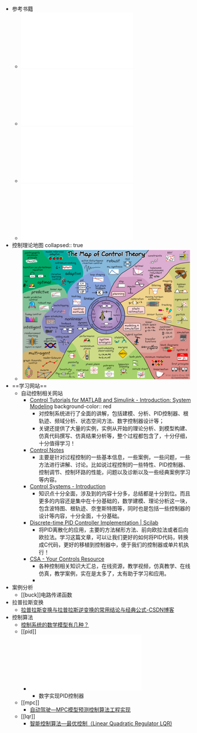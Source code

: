 - 参考书籍
	- ![自动控制原理与设计(第6版)_富兰克林_鲍威尔_李中华译_--_电子工业出版社.pdf](../assets/自动控制原理与设计(第6版)_富兰克林_鲍威尔_李中华译_--_电子工业出版社_1728743976133_0.pdf)
	- ![自动控制理论与设计_新版2007_上海交通大学出版社.pdf](../assets/自动控制理论与设计_新版2007_上海交通大学出版社_1728743981634_0.pdf)
	- ![(钱学森系统科学思想文库)_钱学森_-_工程控制论-上海交通大学出版社_(2007)_1728378439895_0.pdf](../assets/(钱学森系统科学思想文库)_钱学森_-_工程控制论-上海交通大学出版社_(2007)_1728378439895_0_1728895949299_0.pdf)
	- ![自动控制原理_北航课件(八章全).pdf](../assets/自动控制原理_北航课件(八章全)_1729479720762_0.pdf)
- 控制理论地图
  collapsed:: true
	- ![Control_Map_ver5.png](../assets/Control_Map_ver5_1734959348907_0.png)
- ==学习网站==
	- 自动控制相关网站
		- [Control Tutorials for MATLAB and Simulink - Introduction: System Modeling](https://ctms.engin.umich.edu/CTMS/index.php?example=Introduction§ion=SystemModeling)
		  background-color:: red
			- 对控制系统进行了全面的讲解，包括建模、分析、PID控制器、根轨迹、频域分析、状态空间方法、数字控制器设计等；
			- 关键还提供了大量的实例，实例从开始的理论分析、到模型构建、仿真代码撰写、仿真结果分析等，整个过程都包含了，十分仔细，十分值得学习！
		- [Control Notes](https://blog.opticontrols.com/)
			- 主要是针对过程控制的一些基本信息，一些案例，一些问题，一些方法进行讲解、讨论。比如说过程控制的一些特性、PID控制器、控制调节、控制环路的性能，问题以及诊断以及一些经典案例学习等内容。
		- [Control Systems - Introduction](https://www.tutorialspoint.com/control_systems/control_systems_introduction.htm)
			- 知识点十分全面，涉及到的内容十分多，总结都是十分到位。而且更多的内容还是集中在十分基础的，数学建模、理论分析这一块，包含波特图、根轨迹、奈奎斯特图等，同时也是包括一些控制器的设计等内容，十分全面，十分基础。
		- [Discrete-time PID Controller Implementation | Scilab](https://www.scilab.org/discrete-time-pid-controller-implementation)
			- 将PID离散化的应用，主要的方法梯形方法、前向欧拉法或者后向欧拉法。学习这篇文章，可以让我们更好的如何将PID代码，转换成C代码，更好的移植到控制器中，便于我们的控制器或单片机执行！
		- [CSA - Your Controls Resource](https://controlsystemsacademy.com/)
			- 各种控制相关知识大汇总，在线资源，教学视频，仿真教学、在线仿真，教学案例，实在是太多了，太有助于学习和应用。
			-
- 案例分析
	- [[buck]]电路传递函数
- 拉普拉斯变换
	- [拉普拉斯变换与拉普拉斯逆变换的常用结论与经典公式-CSDN博客](https://blog.csdn.net/wh_STUDY/article/details/126403817)
- 控制算法
	- [控制系统的数学模型有几种？](https://mp.weixin.qq.com/s?__biz=Mzk0OTU2ODg5OQ==&mid=2247483886&idx=1&sn=975bcc2ca70c2663e289493a909f441b&chksm=c3571502f4209c1406ee07cc4d22bf38ae65c037b6cd2d90bc08436b638a08934bc5961acdc8&mpshare=1&scene=1&srcid=0704f9D7zbWlz5vKg093zJ8Q&sharer_shareinfo=4e42fb56df2d4d1bcba41ed9f26d8c49&sharer_shareinfo_first=4e42fb56df2d4d1bcba41ed9f26d8c49)
	- [[pid]]
		- ![pid.pdf](../assets/pid_1735281671885_0.pdf)
			- 数字实现PID控制器
	- [[mpc]]
		- [自动驾驶—MPC模型预测控制算法工程实现](https://mp.weixin.qq.com/s?__biz=MzkzMDU5NDc4Nw==&mid=2247484235&idx=3&sn=cf52a31203873e449e9763b86f83b22c&chksm=c276a9c7f50120d13b39c595c867f31d273b626c7237c593cd6f6d63637aba3e6bc347252af0&mpshare=1&scene=1&srcid=0707md1rJjVrf7RzxdYCCqtc&sharer_shareinfo=36fcfa5633123ec8b5870e45f3ba60ea&sharer_shareinfo_first=36fcfa5633123ec8b5870e45f3ba60ea)
	- [[lqr]]
		- [智能控制算法—最优控制（Linear Quadratic Regulator LQR)](https://mp.weixin.qq.com/s?__biz=MzkzMDU5NDc4Nw==&mid=2247484875&idx=1&sn=522d46c368d7b9179225ca1527d76a3b&chksm=c276af47f50126510a0dbf6a3ca65996bb57341d2c508cba749ee4a15b6cf9c5ed681c932265&mpshare=1&scene=1&srcid=0704WVvuDIUMg5dox0GwV6ER&sharer_shareinfo=3014c6a5b20c0aa915da89789c01d7fd&sharer_shareinfo_first=3014c6a5b20c0aa915da89789c01d7fd)
